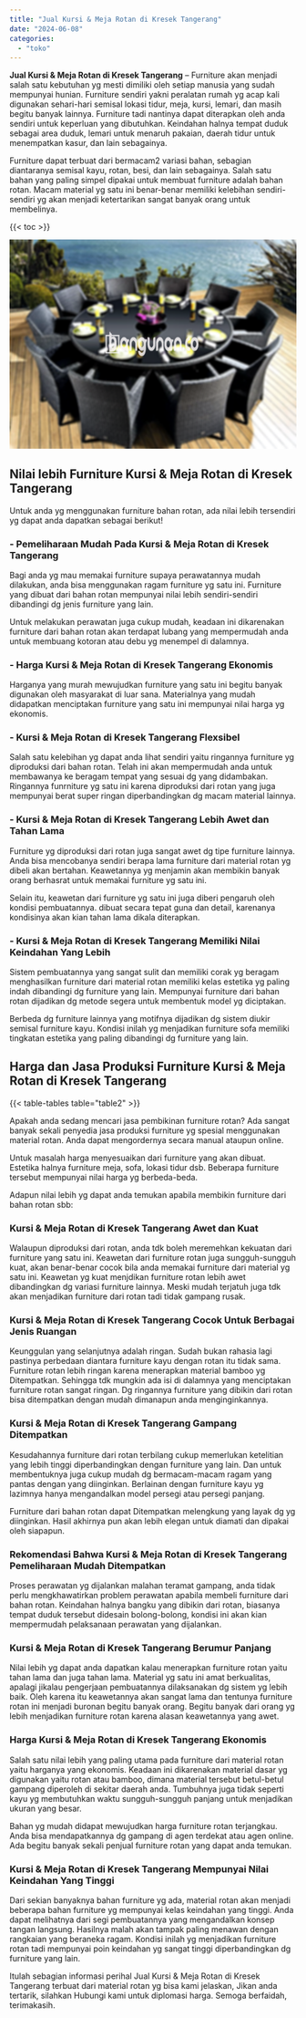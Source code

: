 ```yaml
---
title: "Jual Kursi & Meja Rotan di Kresek Tangerang"
date: "2024-06-08"
categories: 
  - "toko"
---
```


**Jual Kursi & Meja Rotan di Kresek Tangerang** – Furniture akan menjadi salah satu kebutuhan yg mesti dimiliki oleh setiap manusia yang sudah mempunyai hunian. Furniture sendiri yakni peralatan rumah yg acap kali digunakan sehari-hari semisal lokasi tidur, meja, kursi, lemari, dan masih begitu banyak lainnya. Furniture tadi nantinya dapat diterapkan oleh anda sendiri untuk keperluan yang dibutuhkan. Keindahan halnya tempat duduk sebagai area duduk, lemari untuk menaruh pakaian, daerah tidur untuk menempatkan kasur, dan lain sebagainya.

Furniture dapat terbuat dari bermacam2 variasi bahan, sebagian diantaranya semisal kayu, rotan, besi, dan lain sebagainya. Salah satu bahan yang paling simpel dipakai untuk membuat furniture adalah bahan rotan. Macam material yg satu ini benar-benar memiliki kelebihan sendiri-sendiri yg akan menjadi ketertarikan sangat banyak orang untuk membelinya.

{{< toc >}}

![Jual Kursi & Meja Rotan di Kresek Tangerang](/images/kursi-meja-rotan-murah26.png)

## Nilai lebih Furniture Kursi & Meja Rotan di Kresek Tangerang

Untuk anda yg menggunakan furniture bahan rotan, ada nilai lebih tersendiri yg dapat anda dapatkan sebagai berikut!

### \- Pemeliharaan Mudah Pada Kursi & Meja Rotan di Kresek Tangerang

Bagi anda yg mau memakai furniture supaya perawatannya mudah dilakukan, anda bisa menggunakan ragam furniture yg satu ini. Furniture yang dibuat dari bahan rotan mempunyai nilai lebih sendiri-sendiri dibandingi dg jenis furniture yang lain.

Untuk melakukan perawatan juga cukup mudah, keadaan ini dikarenakan furniture dari bahan rotan akan terdapat lubang yang mempermudah anda untuk membuang kotoran atau debu yg menempel di dalamnya.

### \- Harga Kursi & Meja Rotan di Kresek Tangerang Ekonomis

Harganya yang murah mewujudkan furniture yang satu ini begitu banyak digunakan oleh masyarakat di luar sana. Materialnya yang mudah didapatkan menciptakan furniture yang satu ini mempunyai nilai harga yg ekonomis.

### \- Kursi & Meja Rotan di Kresek Tangerang Flexsibel

Salah satu kelebihan yg dapat anda lihat sendiri yaitu ringannya furniture yg diproduksi dari bahan rotan. Telah ini akan mempermudah anda untuk membawanya ke beragam tempat yang sesuai dg yang didambakan. Ringannya funrniture yg satu ini karena diproduksi dari rotan yang juga mempunyai berat super ringan diperbandingkan dg macam material lainnya.

### \- Kursi & Meja Rotan di Kresek Tangerang Lebih Awet dan Tahan Lama

Furniture yg diproduksi dari rotan juga sangat awet dg tipe furniture lainnya. Anda bisa mencobanya sendiri berapa lama furniture dari material rotan yg dibeli akan bertahan. Keawetannya yg menjamin akan membikin banyak orang berhasrat untuk memakai furniture yg satu ini.

Selain itu, keawetan dari furniture yg satu ini juga diberi pengaruh oleh kondisi pembuatannya. dibuat secara tepat guna dan detail, karenanya kondisinya akan kian tahan lama dikala diterapkan.

### \- Kursi & Meja Rotan di Kresek Tangerang Memiliki Nilai Keindahan Yang Lebih

Sistem pembuatannya yang sangat sulit dan memiliki corak yg beragam menghasilkan furniture dari material rotan memiliki kelas estetika yg paling indah dibandingi dg furniture yang lain. Mempunyai furniture dari bahan rotan dijadikan dg metode segera untuk membentuk model yg diciptakan.

Berbeda dg furniture lainnya yang motifnya dijadikan dg sistem diukir semisal furniture kayu. Kondisi inilah yg menjadikan furniture sofa memiliki tingkatan estetika yang paling dibandingi dg furniture yang lain.

## Harga dan Jasa Produksi Furniture Kursi & Meja Rotan di Kresek Tangerang

{{< table-tables table="table2" >}}

Apakah anda sedang mencari jasa pembikinan furniture rotan? Ada sangat banyak sekali penyedia jasa produksi furniture yg spesial menggunakan material rotan. Anda dapat mengordernya secara manual ataupun online.

Untuk masalah harga menyesuaikan dari furniture yang akan dibuat. Estetika halnya furniture meja, sofa, lokasi tidur dsb. Beberapa furniture tersebut mempunyai nilai harga yg berbeda-beda.

Adapun nilai lebih yg dapat anda temukan apabila membikin furniture dari bahan rotan sbb:

### Kursi & Meja Rotan di Kresek Tangerang Awet dan Kuat

Walaupun diproduksi dari rotan, anda tdk boleh meremehkan kekuatan dari furniture yang satu ini. Keawetan dari furniture rotan juga sungguh-sungguh kuat, akan benar-benar cocok bila anda memakai furniture dari material yg satu ini. Keawetan yg kuat menjdikan furniture rotan lebih awet dibandingkan dg variasi furniture lainnya. Meski mudah terjatuh juga tdk akan menjadikan furniture dari rotan tadi tidak gampang rusak.

### Kursi & Meja Rotan di Kresek Tangerang Cocok Untuk Berbagai Jenis Ruangan

Keunggulan yang selanjutnya adalah ringan. Sudah bukan rahasia lagi pastinya perbedaan diantara furniture kayu dengan rotan itu tidak sama. Furniture rotan lebih ringan karena menerapkan material bamboo yg Ditempatkan. Sehingga tdk mungkin ada isi di dalamnya yang menciptakan furniture rotan sangat ringan. Dg ringannya furniture yang dibikin dari rotan bisa ditempatkan dengan mudah dimanapun anda menginginkannya.

### Kursi & Meja Rotan di Kresek Tangerang Gampang Ditempatkan

Kesudahannya furniture dari rotan terbilang cukup memerlukan ketelitian yang lebih tinggi diperbandingkan dengan furniture yang lain. Dan untuk membentuknya juga cukup mudah dg bermacam-macam ragam yang pantas dengan yang diinginkan. Berlainan dengan furniture kayu yg lazimnya hanya mengandalkan model persegi atau persegi panjang.

Furniture dari bahan rotan dapat Ditempatkan melengkung yang layak dg yg diinginkan. Hasil akhirnya pun akan lebih elegan untuk diamati dan dipakai oleh siapapun.

### Rekomendasi Bahwa Kursi & Meja Rotan di Kresek Tangerang Pemeliharaan Mudah Ditempatkan

Proses perawatan yg dijalankan malahan teramat gampang, anda tidak perlu mengkhawatirkan problem perawatan apabila membeli furniture dari bahan rotan. Keindahan halnya bangku yang dibikin dari rotan, biasanya tempat duduk tersebut didesain bolong-bolong, kondisi ini akan kian mempermudah pelaksanaan perawatan yang dijalankan.

### Kursi & Meja Rotan di Kresek Tangerang Berumur Panjang

Nilai lebih yg dapat anda dapatkan kalau menerapkan furniture rotan yaitu tahan lama dan juga tahan lama. Material yg satu ini amat berkualitas, apalagi jikalau pengerjaan pembuatannya dilaksanakan dg sistem yg lebih baik. Oleh karena itu keawetannya akan sangat lama dan tentunya furniture rotan ini menjadi buronan begitu banyak orang. Begitu banyak dari orang yg lebih menjadikan furniture rotan karena alasan keawetannya yang awet.

### Harga Kursi & Meja Rotan di Kresek Tangerang Ekonomis

Salah satu nilai lebih yang paling utama pada furniture dari material rotan yaitu harganya yang ekonomis. Keadaan ini dikarenakan material dasar yg digunakan yaitu rotan atau bamboo, dimana material tersebut betul-betul gampang diperoleh di sekitar daerah anda. Tumbuhnya juga tidak seperti kayu yg membutuhkan waktu sungguh-sungguh panjang untuk menjadikan ukuran yang besar.

Bahan yg mudah didapat mewujudkan harga furniture rotan terjangkau. Anda bisa mendapatkannya dg gampang di agen terdekat atau agen online. Ada begitu banyak sekali penjual furniture rotan yang dapat anda temukan.

### Kursi & Meja Rotan di Kresek Tangerang Mempunyai Nilai Keindahan Yang Tinggi

Dari sekian banyaknya bahan furniture yg ada, material rotan akan menjadi beberapa bahan furniture yg mempunyai kelas keindahan yang tinggi. Anda dapat melihatnya dari segi pembuatannya yang mengandalkan konsep tangan langsung. Hasilnya malah akan tampak paling menawan dengan rangkaian yang beraneka ragam. Kondisi inilah yg menjadikan furniture rotan tadi mempunyai poin keindahan yg sangat tinggi diperbandingkan dg furniture yang lain.

Itulah sebagian informasi perihal Jual Kursi & Meja Rotan di Kresek Tangerang terbuat dari material rotan yg bisa kami jelaskan, Jikan anda tertarik, silahkan Hubungi kami untuk diplomasi harga. Semoga berfaidah, terimakasih.
